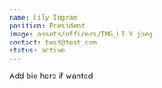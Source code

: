 ```yaml
---
name: Lily Ingram 
position: President
image: assets/officers/IMG_LILY.jpeg
contact: test@test.com 
status: active
---
```


Add bio here if wanted
